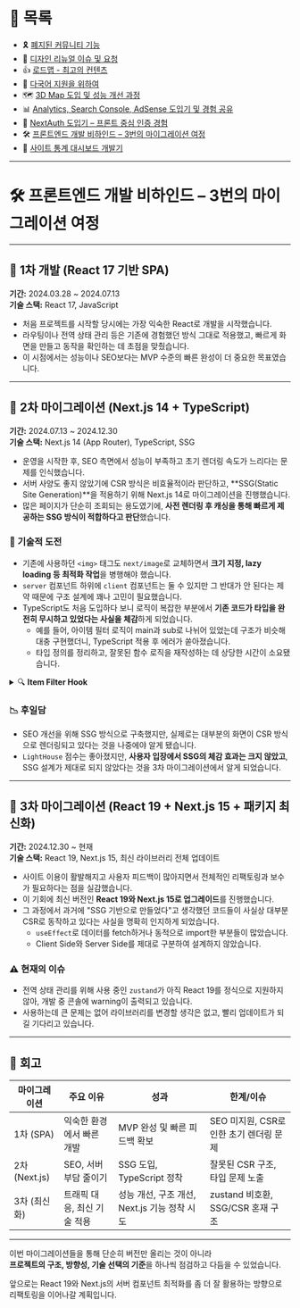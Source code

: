 # 📂 목록

- 🎗️ [폐지된 커뮤니티 기능](./community.md)
- 🎨 [디자인 리뉴얼 이슈 및 요청](./design.md)
- 👍 [로드맵 - 최고의 컨텐츠](./roadmap.md)
- 🍱 [다국어 지원을 위하여](./i18n.md)
- 🗺️ [3D Map 도입 및 성능 개선 과정](./3dmap.md)
- 📊 [Analytics, Search Console, AdSense 도입기 및 경험 공유](./google.md)
- 🔐 [NextAuth 도입기 – 프론트 중심 인증 경험](./auth.md)
- 🛠️ [프론트엔드 개발 비하인드 – 3번의 마이그레이션 여정](./migration.md)
- 🚀 [사이트 통계 대시보드 개발기](./dashboard.md)

---

# 🛠️ 프론트엔드 개발 비하인드 – 3번의 마이그레이션 여정

---

## 🚀 1차 개발 (React 17 기반 SPA)

**기간:** 2024.03.28 ~ 2024.07.13  
**기술 스택:** React 17, JavaScript

- 처음 프로젝트를 시작할 당시에는 가장 익숙한 React로 개발을 시작했습니다.
- 라우팅이나 전역 상태 관리 등은 기존에 경험했던 방식 그대로 적용했고, 빠르게 화면을 만들고 동작을 확인하는 데 초점을 맞췄습니다.
- 이 시점에서는 성능이나 SEO보다는 MVP 수준의 빠른 완성이 더 중요한 목표였습니다.

---

## 🔄 2차 마이그레이션 (Next.js 14 + TypeScript)

**기간:** 2024.07.13 ~ 2024.12.30  
**기술 스택:** Next.js 14 (App Router), TypeScript, SSG

- 운영을 시작한 후, SEO 측면에서 성능이 부족하고 초기 렌더링 속도가 느리다는 문제를 인식했습니다.
- 서버 사양도 좋지 않았기에 CSR 방식은 비효율적이라 판단하고, **SSG(Static Site Generation)**을 적용하기 위해 Next.js 14로 마이그레이션을 진행했습니다.
- 많은 페이지가 단순히 조회되는 용도였기에, **사전 렌더링 후 캐싱을 통해 빠르게 제공하는 SSG 방식이 적합하다고 판단**했습니다.

### 🧱 기술적 도전

- 기존에 사용하던 `<img>` 태그도 `next/image`로 교체하면서 **크기 지정, lazy loading 등 최적화 작업**을 병행해야 했습니다.
- `server` 컴포넌트 하위에 `client` 컴포넌트는 둘 수 있지만 그 반대가 안 된다는 제약 때문에 구조 설계에 꽤나 고민이 필요했습니다.
- TypeScript도 처음 도입하다 보니 로직이 복잡한 부분에서 **기존 코드가 타입을 완전히 무시하고 있었다는 사실을 체감**하게 되었습니다.
  - 예를 들어, 아이템 필터 로직이 main과 sub로 나뉘어 있었는데 구조가 비슷해 대충 구현했더니, TypeScript 적용 후 에러가 쏟아졌습니다.
  - 타입 정의를 정리하고, 잘못된 함수 로직을 재작성하는 데 상당한 시간이 소요됐습니다.

<details>
<summary>🔍 <strong>Item Filter Hook</strong></summary>

```js
/**
 * 3D 맵에서 화면에 표시할 아이템을 필터링 해주는 함수
 */
export const useItemFilter = (mapItem: JpgItemPath[]) => {
  const { newItemFilter, setItemFilter } = useAppStore((state) => state);
  const [viewItemList, setViewItemList] = useState<string[]>(
    extractValues(newItemFilter)
  );

  // itemFilter가 비어있을 때만 데이터를 가져옵니다.
  useEffect(() => {
    const getItem = async () => {
      try {
        const response = await fetch(`${API_ENDPOINTS.GET_ITEM_FILTER}`, {
          next: { revalidate: 14400 },
        });

        if (!response.ok) {
          throw new Error("Network response was not ok");
        }

        const result: FetchSchema = await response.json();

        setItemFilter(result.data);
      } catch (error) {
        console.error("Fetch error:", error);
        return [];
      }
    };

    if (newItemFilter.length === 0) {
      getItem();
    }
  }, [newItemFilter, setItemFilter]);

  // mapItem이 변경될 때마다 viewItemList를 업데이트합니다.
  const valuesList = useMemo(() => {
    const valuesSet = new Set<string>();
    mapItem.forEach((item) => {
      valuesSet.add(item.childValue);
      valuesSet.add(item.motherValue);
    });
    return [...valuesSet];
  }, [mapItem]);

  useEffect(() => {
    if (valuesList.length > 0) {
      setViewItemList(valuesList);
    }
  }, [valuesList]);

  const updateViewItemList = (
    newItems: string[],
    removeItems: string[] = []
  ) => {
    setViewItemList((prev) => {
      const updatedSet = new Set(prev);
      newItems.forEach((item) => updatedSet.add(item));
      removeItems.forEach((item) => updatedSet.delete(item));
      return [...updatedSet];
    });
  };

  /**
   * 아이템 클릭 이벤트
   */
  const onClickItem = (clickValue: string) => {
    const rootValueList = newItemFilter.map((item) => item.value);

    if (rootValueList.includes(clickValue)) {
      handleRootItemClick(clickValue);
    } else {
      handleChildItemClick(clickValue);
    }
  };

  /**
   * 아이템 전체 선택 또는 해제
   */
  const onClickAllItem = (isAll: boolean) => {
    setViewItemList(isAll ? [] : valuesList);
  };

  /**
   * 상위 값 클릭 시
   * viewItemList child가 전부 있는지 확인
   * 전부 있으면 모두 제거, 전부 있지 않으면 모두 추가
   */
  const handleRootItemClick = (clickValue: string) => {
    const rootList: ItemType = newItemFilter.find(
      (item) => item.value === clickValue
    )!;
    const childList = rootList.sub.map((childItem) => childItem.value);
    const shouldRemoveAllChild = checkAllChild(viewItemList, childList);
    const newItems = shouldRemoveAllChild ? [] : [...childList, clickValue];
    const removeItems = shouldRemoveAllChild ? [clickValue, ...childList] : [];
    updateViewItemList(newItems, removeItems);
  };

  /**
   * 하위 값 클릭 시
   * viewItemList 해당 값 있는지 확인
   * 있으면 item 제거, 없으면 item 추가
   * root의 모든 아이템 제거 시 root 제거, 모두 추가될 경우 root 추가
   */
  const handleChildItemClick = (clickValue: string) => {
    const rootList: ItemType = newItemFilter.find((item) =>
      findObjectWithValue(item, clickValue)
    )!;

    const childList = rootList.sub.map((childItem) => childItem.value);

    let updatedItemList = viewItemList.includes(clickValue)
      ? viewItemList.filter((item) => item !== clickValue)
      : [...viewItemList, clickValue];

    const isHaveAllChild = checkAllChild(updatedItemList, childList);
    const isHaveAnyMissingChild = checkSomeChild(updatedItemList, childList);

    // 전부 있거나, 몇 개만 있을 경우 root 추가
    if (isHaveAllChild || isHaveAnyMissingChild) {
      updatedItemList.push(rootList.value);
    }

    // 전부 없을 경우 root 제거
    if (!isHaveAnyMissingChild) {
      updatedItemList = updatedItemList.filter(
        (item) => item !== rootList.value
      );
    }

    const result = [...new Set(updatedItemList)];
    setViewItemList(result);
  };

  return { viewItemList, onClickItem, onClickAllItem };
};
```

</details>

### 📉 후일담

- SEO 개선을 위해 SSG 방식으로 구축했지만, 실제로는 대부분의 화면이 CSR 방식으로 렌더링되고 있다는 것을 나중에야 알게 됐습니다.
- `LightHouse` 점수는 좋아졌지만, **사용자 입장에서 SSG의 체감 효과는 크지 않았고**, SSG 설계가 제대로 되지 않았다는 것을 3차 마이그레이션에서 알게 되었습니다.

---

## 🔁 3차 마이그레이션 (React 19 + Next.js 15 + 패키지 최신화)

**기간:** 2024.12.30 ~ 현재  
**기술 스택:** React 19, Next.js 15, 최신 라이브러리 전체 업데이트

- 사이트 이용이 활발해지고 사용자 피드백이 많아지면서 전체적인 리팩토링과 보수가 필요하다는 점을 실감했습니다.
- 이 기회에 최신 버전인 **React 19와 Next.js 15로 업그레이드**를 진행했습니다.
- 그 과정에서 과거에 "SSG 기반으로 만들었다"고 생각했던 코드들이 사실상 대부분 CSR로 동작하고 있다는 사실을 명확히 인지하게 되었습니다.
  - `useEffect`로 데이터를 fetch하거나 동적으로 import한 부분들이 많았습니다.
  - Client Side와 Server Side를 제대로 구분하여 설계하지 않았습니다.

### ⚠️ 현재의 이슈

- 전역 상태 관리를 위해 사용 중인 `zustand`가 아직 React 19를 정식으로 지원하지 않아, 개발 중 콘솔에 warning이 출력되고 있습니다.
- 사용하는데 큰 문제는 없어 라이브러리를 변경할 생각은 없고, 빨리 업데이트가 되길 기다리고 있습니다.

---

## 🧭 회고

| 마이그레이션  | 주요 이유                   | 성과                                         | 한계/이슈                               |
| ------------- | --------------------------- | -------------------------------------------- | --------------------------------------- |
| 1차 (SPA)     | 익숙한 환경에서 빠른 개발   | MVP 완성 및 빠른 피드백 확보                 | SEO 미지원, CSR로 인한 초기 렌더링 문제 |
| 2차 (Next.js) | SEO, 서버 부담 줄이기       | SSG 도입, TypeScript 정착                    | 잘못된 CSR 구조, 타입 문제 노출         |
| 3차 (최신화)  | 트래픽 대응, 최신 기술 적용 | 성능 개선, 구조 개선, Next.js 기능 정착 시도 | zustand 비호환, SSG/CSR 혼재 구조       |

---

이번 마이그레이션들을 통해 단순히 버전만 올리는 것이 아니라  
**프로젝트의 구조, 방향성, 기술 선택의 기준**을 하나씩 점검하고 다듬을 수 있었습니다.

앞으로는 React 19와 Next.js의 서버 컴포넌트 최적화를 좀 더 잘 활용하는 방향으로 리팩토링을 이어나갈 계획입니다.
